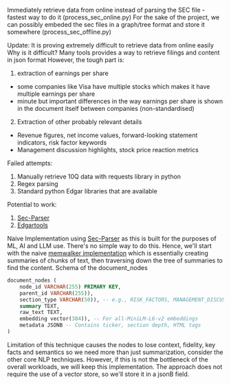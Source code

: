 Immediately retrieve data from online instead of parsing the SEC file - fastest way to do it (process_sec_online.py)
For the sake of the project, we can possibly embeded the sec files in a graph/tree format and store it somewhere (process_sec_offline.py)

Update: It is proving extremely difficult to retrieve data from online easily
Why is it difficult? Many tools provides a way to retrieve filings and content in json format
However, the tough part is:
1) extraction of earnings per share 
- some companies like Visa have multiple stocks which makes it have multiple earnings per share
- minute but important differences in the way earnings per share is shown in the document itself between companies (non-standardised)
2) Extraction of other probably relevant details
- Revenue figures, net income values, forward-looking statement indicators, risk factor keywords
- Management discussion highlights, stock price reaction metrics

Failed attempts:
1) Manually retrieve 10Q data with requests library in python
2) Regex parsing
3) Standard python Edgar libraries that are available

Potential to work:
1) [Sec-Parser](https://sec-parser.readthedocs.io/en/latest/)
2) [Edgartools](https://github.com/dgunning/edgartools)

Naive Implementation using [Sec-Parser](https://sec-parser.readthedocs.io/en/latest/) as this is built for the purposes of ML, AI and LLM use.
There's no simple way to do this. Hence, we'll start with the naive [memwalker implementation](https://arxiv.org/abs/2310.05029) which is essentially creating summaries of chunks of text, then traversing down the tree of summaries to find the content.
Schema of the document_nodes
```sql
document_nodes (
    node_id VARCHAR(255) PRIMARY KEY,
    parent_id VARCHAR(255)),
    section_type VARCHAR(50)), -- e.g., RISK_FACTORS, MANAGEMENT_DISCUSSION
    summary TEXT,
    raw_text TEXT,
    embedding vector(384)), -- For all-MiniLM-L6-v2 embeddings
    metadata JSONB -- Contains ticker, section depth, HTML tags
)
```

Limitation of this technique causes the nodes to lose context, fidelity, key facts and semantics so we need more than just summarization, consider the other core NLP techniques.
However, if this is not the bottleneck of the overall workloads, we will keep this implementation. The approach does not require the use of a vector store, so we'll store it in a jsonB field.
